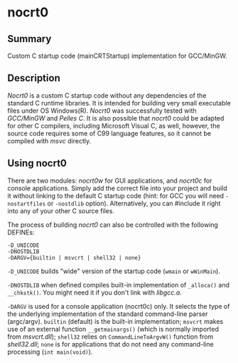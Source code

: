 nocrt0
======

Summary
-------

Custom C startup code (mainCRTStartup) implementation for GCC/MinGW.

Description
-----------

*Nocrt0* is a custom C startup code without any dependencies of the standard C runtime
libraries. It is intended for building very small executable files under OS Windows(R).
*Nocrt0* was successfully tested with *GCC/MinGW* and *Pelles C*. It is also possible
that *nocrt0* could be adapted for other C compilers, including Microsoft Visual C, as
well, however, the source code requires some of C99 language features, so it cannot be
compiled with *msvc* directly.

Using nocrt0
------------

There are two modules: *nocrt0w* for GUI applications, and *nocrt0c* for console
applications. Simply add the correct file into your project and build it without linking
to the default C startup code (hint: for GCC you will need `-nostartfiles` or `-nostdlib`
option). Alternatively, you can #include it right into any of your other C source files.

The process of building *nocrt0* can also be controlled with the following DEFINEs:

    -D_UNICODE
    -DNOSTDLIB
    -DARGV={builtin | msvcrt | shell32 | none}

`-D_UNICODE` builds "wide" version of the startup code (`wmain` or `wWinMain`).

`-DNOSTDLIB` when defined compiles built-in implementation of `_alloca()` and
`__chkstk()`. You might need it if you don't link with *libgcc.a*.

`-DARGV` is used for a console application (nocrt0c) only. It selects the type of the
underlying implementation of the standard command-line parser (argc/argv). `builtin`
(default) is the built-in implementation; `msvcrt` makes use of an external function
`__getmainargs()` (which is normally imported from *msvcrt.dll*); `shell32` relies on
`CommandLineToArgvW()` function from *shell32.dll*; `none` is for applications that do
not need any command-line processing (`int main(void)`).
